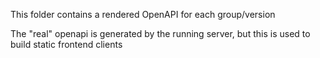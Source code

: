 This folder contains a rendered OpenAPI for each group/version

The "real" openapi is generated by the running server, but this is used to build static frontend clients
